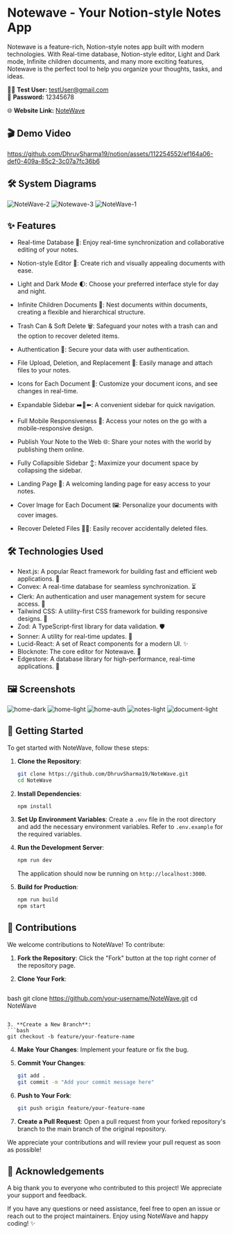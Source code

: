 # Notewave - Your Notion-style Notes App

Notewave is a feature-rich, Notion-style notes app built with modern technologies. With Real-time database, Notion-style editor, Light and Dark mode, Infinite children documents, and many more exciting features, Notewave is the perfect tool to help you organize your thoughts, tasks, and ideas.

🧑‍💻 **Test User:** testUser@gmail.com  
🔐 **Password:** 12345678

🌐 **Website Link:** [NoteWave](https://notewave-chi.vercel.app/)

## 🎬 Demo Video

https://github.com/DhruvSharma19/notion/assets/112254552/ef164a06-def0-409a-85c2-3c07a7fc36b6

## 🛠️ System Diagrams

![NoteWave-2](https://github.com/DhruvSharma19/NoteWave/assets/112254552/9dd4e428-72c2-48d1-a8e2-0b20956eb897)
![Notewave-3](https://github.com/DhruvSharma19/NoteWave/assets/112254552/5f01e10d-c6ae-46af-9624-6b6ca0765bc5)
![NoteWave-1](https://github.com/DhruvSharma19/NoteWave/assets/112254552/7d5f9e96-90df-42c1-adb7-94b5a5f55a34)

## ✨ Features

- Real-time Database 🔗: Enjoy real-time synchronization and collaborative editing of your notes.

- Notion-style Editor 📝: Create rich and visually appealing documents with ease.

- Light and Dark Mode 🌓: Choose your preferred interface style for day and night.

- Infinite Children Documents 🌲: Nest documents within documents, creating a flexible and hierarchical structure.

- Trash Can & Soft Delete 🗑️: Safeguard your notes with a trash can and the option to recover deleted items.

- Authentication 🔐: Secure your data with user authentication.

- File Upload, Deletion, and Replacement 📂: Easily manage and attach files to your notes.

- Icons for Each Document 🌠: Customize your document icons, and see changes in real-time.

- Expandable Sidebar ➡️🔀⬅️: A convenient sidebar for quick navigation.

- Full Mobile Responsiveness 📱: Access your notes on the go with a mobile-responsive design.

- Publish Your Note to the Web 🌐: Share your notes with the world by publishing them online.

- Fully Collapsible Sidebar ↕️: Maximize your document space by collapsing the sidebar.

- Landing Page 🛬: A welcoming landing page for easy access to your notes.

- Cover Image for Each Document 🖼️: Personalize your documents with cover images.

- Recover Deleted Files 🔄📄: Easily recover accidentally deleted files.

## 🛠 Technologies Used

- Next.js: A popular React framework for building fast and efficient web applications. 🚀
- Convex: A real-time database for seamless synchronization. ⏳
- Clerk: An authentication and user management system for secure access. 🔐
- Tailwind CSS: A utility-first CSS framework for building responsive designs. 🎨
- Zod: A TypeScript-first library for data validation. 🛡️
- Sonner: A utility for real-time updates. 🔄
- Lucid-React: A set of React components for a modern UI. ✨
- Blocknote: The core editor for Notewave. 📝
- Edgestore: A database library for high-performance, real-time applications. 🚀

## 🖼️ Screenshots

![home-dark](https://github.com/DhruvSharma19/notion/assets/112254552/e9b1cd32-73ca-4651-a8ac-eec4d6a8898b)
![home-light](https://github.com/DhruvSharma19/notion/assets/112254552/f30065c8-ad5b-4cef-92e8-4fc71de62998)
![home-auth](https://github.com/DhruvSharma19/notion/assets/112254552/61f5c35b-ee81-4134-b220-b526d2858313)
![notes-light](https://github.com/DhruvSharma19/notion/assets/112254552/e8ac146d-8345-4ad8-bebb-b041a2f960bf)
![document-light](https://github.com/DhruvSharma19/notion/assets/112254552/dd770173-68bb-4ce5-8209-c673dda44cd1)

## 🚀 Getting Started

To get started with NoteWave, follow these steps:

1. **Clone the Repository**:
   ```bash
   git clone https://github.com/DhruvSharma19/NoteWave.git
   cd NoteWave
   ```

2. **Install Dependencies**:
   ```bash
   npm install
   ```

3. **Set Up Environment Variables**:
   Create a `.env` file in the root directory and add the necessary environment variables. Refer to `.env.example` for the required variables.

4. **Run the Development Server**:
   ```bash
   npm run dev
   ```
   The application should now be running on `http://localhost:3000`.

5. **Build for Production**:
   ```bash
   npm run build
   npm start
   ```

## 🤝 Contributions

We welcome contributions to NoteWave! To contribute:

1. **Fork the Repository**:
   Click the "Fork" button at the top right corner of the repository page.

2. **Clone Your Fork**:
   ```

bash
   git clone https://github.com/your-username/NoteWave.git
   cd NoteWave
   ```

3. **Create a New Branch**:
   ```bash
   git checkout -b feature/your-feature-name
   ```

4. **Make Your Changes**:
   Implement your feature or fix the bug.

5. **Commit Your Changes**:
   ```bash
   git add .
   git commit -m "Add your commit message here"
   ```

6. **Push to Your Fork**:
   ```bash
   git push origin feature/your-feature-name
   ```

7. **Create a Pull Request**:
   Open a pull request from your forked repository's branch to the main branch of the original repository.

We appreciate your contributions and will review your pull request as soon as possible!

## 🙏 Acknowledgements
A big thank you to everyone who contributed to this project! We appreciate your support and feedback.

If you have any questions or need assistance, feel free to open an issue or reach out to the project maintainers. Enjoy using NoteWave and happy coding! ✨

